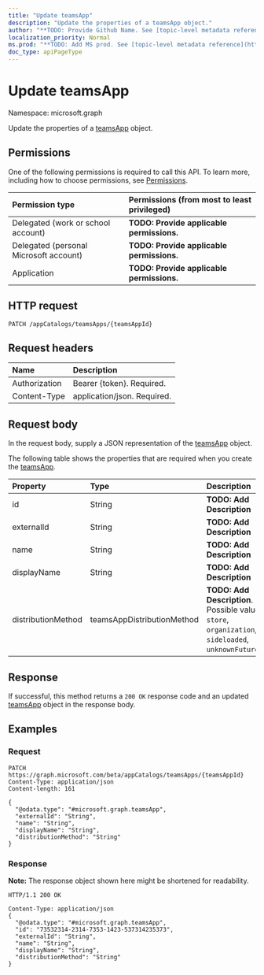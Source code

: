 ```yaml
---
title: "Update teamsApp"
description: "Update the properties of a teamsApp object."
author: "**TODO: Provide Github Name. See [topic-level metadata reference](https://msgo.azurewebsites.net/add/document/guidelines/metadata.html#topic-level-metadata)**"
localization_priority: Normal
ms.prod: "**TODO: Add MS prod. See [topic-level metadata reference](https://msgo.azurewebsites.net/add/document/guidelines/metadata.html#topic-level-metadata)**"
doc_type: apiPageType
---
```


# Update teamsApp
Namespace: microsoft.graph

Update the properties of a [teamsApp](../resources/teamsapp.md) object.

## Permissions
One of the following permissions is required to call this API. To learn more, including how to choose permissions, see [Permissions](/graph/permissions-reference).

|Permission type|Permissions (from most to least privileged)|
|:---|:---|
|Delegated (work or school account)|**TODO: Provide applicable permissions.**|
|Delegated (personal Microsoft account)|**TODO: Provide applicable permissions.**|
|Application|**TODO: Provide applicable permissions.**|

## HTTP request

<!-- {
  "blockType": "ignored"
}
-->
``` http
PATCH /appCatalogs/teamsApps/{teamsAppId}
```

## Request headers
|Name|Description|
|:---|:---|
|Authorization|Bearer {token}. Required.|
|Content-Type|application/json. Required.|

## Request body
In the request body, supply a JSON representation of the [teamsApp](../resources/teamsapp.md) object.

The following table shows the properties that are required when you create the [teamsApp](../resources/teamsapp.md).

|Property|Type|Description|
|:---|:---|:---|
|id|String|**TODO: Add Description**|
|externalId|String|**TODO: Add Description**|
|name|String|**TODO: Add Description**|
|displayName|String|**TODO: Add Description**|
|distributionMethod|teamsAppDistributionMethod|**TODO: Add Description**. Possible values are: `store`, `organization`, `sideloaded`, `unknownFutureValue`.|



## Response

If successful, this method returns a `200 OK` response code and an updated [teamsApp](../resources/teamsapp.md) object in the response body.

## Examples

### Request
<!-- {
  "blockType": "request",
  "name": "update_teamsapp"
}
-->
``` http
PATCH https://graph.microsoft.com/beta/appCatalogs/teamsApps/{teamsAppId}
Content-Type: application/json
Content-length: 161

{
  "@odata.type": "#microsoft.graph.teamsApp",
  "externalId": "String",
  "name": "String",
  "displayName": "String",
  "distributionMethod": "String"
}
```


### Response
**Note:** The response object shown here might be shortened for readability.
<!-- {
  "blockType": "response",
  "truncated": true
}
-->
``` http
HTTP/1.1 200 OK

Content-Type: application/json
{
  "@odata.type": "#microsoft.graph.teamsApp",
  "id": "73532314-2314-7353-1423-537314235373",
  "externalId": "String",
  "name": "String",
  "displayName": "String",
  "distributionMethod": "String"
}
```


